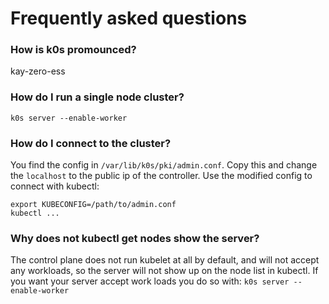# Frequently asked questions

### How is k0s promounced?

kay-zero-ess

### How do I run a single node cluster?

`k0s server --enable-worker`

### How do I connect to the cluster?

You find the config in `/var/lib/k0s/pki/admin.conf`. Copy this and
change the `localhost` to the public ip of the controller. Use the
modified config to connect with kubectl:
```
export KUBECONFIG=/path/to/admin.conf
kubectl ...
```

### Why does not kubectl get nodes show the server?

The control plane does not run kubelet at all by default, and will not
accept any workloads, so the server will not show up on the node list in
kubectl. If you want your server accept work loads you do so with:
`k0s server --enable-worker`
